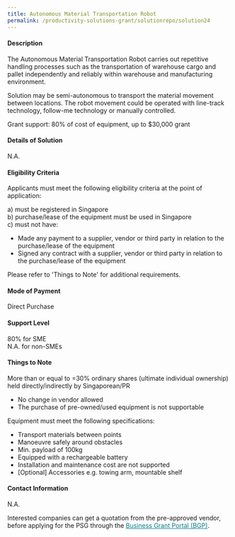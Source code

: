```yaml
---
title: Autonomous Material Transportation Robot
permalink: /productivity-solutions-grant/solutionrepo/solution24
---
```


#### Description

The Autonomous Material Transportation Robot carries out repetitive handling processes such as the transportation of warehouse cargo and pallet independently and reliably within warehouse and manufacturing environment.

Solution may be semi-autonomous to transport the material movement between locations. The robot movement could be operated with line-track technology, follow-me technology or manually controlled.


Grant support: 80% of cost of equipment, up to $30,000 grant

#### Details of Solution

N.A.

#### Eligibility Criteria

Applicants must meet the following eligibility criteria at the point of application:

a) must be registered in Singapore <br>
b) purchase/lease of the equipment must be used in Singapore <br>
c) must not have:
- Made any payment to a supplier, vendor or third party in relation to the purchase/lease of the equipment
- Signed any contract with a supplier, vendor or third party in relation to the purchase/lease of the equipment

Please refer to 'Things to Note' for additional requirements.

#### Mode of Payment
Direct Purchase

#### Support Level
80% for SME <br>
N.A. for non-SMEs

#### Things to Note
More than or equal to  =30% ordinary shares (ultimate individual ownership) held directly/indirectly by Singaporean/PR
- No change in vendor allowed
- The purchase of pre-owned/used equipment is not supportable

Equipment must meet the following specifications: 
- Transport materials between points
- Manoeuvre safely around obstacles
- Min. payload of 100kg
- Equipped with a rechargeable battery
- Installation and maintenance cost are not supported
- [Optional] Accessories e.g. towing arm, mountable shelf

#### Contact Information
N.A.

Interested companies can get a quotation from the pre-approved vendor, before applying for the PSG through the <a target='_blank' style='color:#037e8a' href='https://www.businessgrants.gov.sg/'>Business Grant Portal (BGP)</a>.
